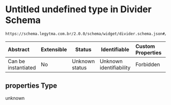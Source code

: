 # Untitled undefined type in Divider Schema

```txt
https://schema.legytma.com.br/2.0.0/schema/widget/divider.schema.json#/properties
```




| Abstract            | Extensible | Status         | Identifiable            | Custom Properties | Additional Properties | Access Restrictions | Defined In                                                                           |
| :------------------ | ---------- | -------------- | ----------------------- | :---------------- | --------------------- | ------------------- | ------------------------------------------------------------------------------------ |
| Can be instantiated | No         | Unknown status | Unknown identifiability | Forbidden         | Allowed               | none                | [divider.schema.json\*](../schema/widget/divider.schema.json) |

## properties Type

unknown
